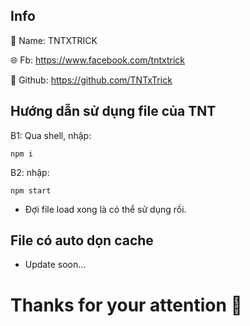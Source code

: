 ## Info
👤 Name: TNTXTRICK

🌐 Fb: https://www.facebook.com/tntxtrick

🔐 Github: https://github.com/TNTxTrick

## Hướng dẫn sử dụng file của TNT
B1: Qua shell, nhập:
```
npm i
```
B2: nhập:
```
npm start
```
- Đợi file load xong là có thể sử dụng rồi.

## File có auto dọn cache

- Update soon...
# Thanks for your attention 💞
